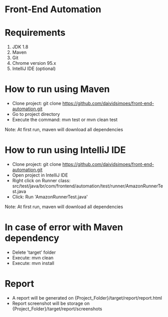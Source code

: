 # Front-End Automation

# Requirements
1. JDK 1.8
2. Maven
3. Git
4. Chrome version 95.x
5. IntelliJ IDE (optional)

# How to run using Maven
- Clone project: git clone https://github.com/daividsimoes/front-end-automation.git
- Go to project directory
- Execute the command: mvn test or mvn clean test

Note: At first run, maven will download all dependencies

# How to run using IntelliJ IDE
- Clone project: git clone https://github.com/daividsimoes/front-end-automation.git
- Open project in IntelliJ IDE
- Right click on Runner class: src/test/java/br/com/frontend/automation/test/runner/AmazonRunnerTest.java
- Click: Run 'AmazonRunnerTest.java'

Note: At first run, maven will download all dependencies

# In case of error with Maven dependency
- Delete 'target' folder
- Execute: mvn clean
- Execute: mvn install

# Report
- A report will be generated on {Project_Folder}/target/report/report.html
- Report screenshot will be storage on {Project_Folder}/target/report/screenshots